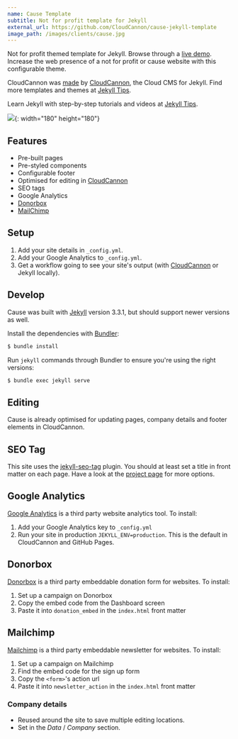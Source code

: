 ```yaml
---
name: Cause Template
subtitle: Not for profit template for Jekyll
external_url: https://github.com/CloudCannon/cause-jekyll-template
image_path: /images/clients/cause.jpg
---
```


Not for profit themed template for Jekyll. Browse through a [live demo](#TODO). Increase the web presence of a not for profit or cause website with this configurable theme.

CloudCannon was [made](/about/) by [CloudCannon](http://cloudcannon.com/), the Cloud CMS for Jekyll. Find more templates and themes at [Jekyll Tips](http://jekyll.tips/templates/).

Learn Jekyll with step-by-step tutorials and videos at [Jekyll Tips](http://jekyll.tips/).

![](/apple-touch-icon.png){: width="180" height="180"}

## Features

* Pre-built pages
* Pre-styled components
* Configurable footer
* Optimised for editing in [CloudCannon](http://cloudcannon.com/)
* SEO tags
* Google Analytics
* [Donorbox](https://donorbox.org/)
* [MailChimp](https://mailchimp.com/)

## Setup

1. Add your site details in `_config.yml`.
2. Add your Google Analytics to `_config.yml`.
3. Get a workflow going to see your site's output (with [CloudCannon](https://app.cloudcannon.com/) or Jekyll locally).

## Develop

Cause was built with [Jekyll](http://jekyllrb.com/) version 3.3.1, but should support newer versions as well.

Install the dependencies with [Bundler](http://bundler.io/)\:

~~~bash
$ bundle install
~~~

Run `jekyll` commands through Bundler to ensure you're using the right versions:

~~~bash
$ bundle exec jekyll serve
~~~

## Editing

Cause is already optimised for updating pages, company details and footer elements in CloudCannon.

## SEO Tag

This site uses the [jekyll-seo-tag](https://github.com/jekyll/jekyll-seo-tag) plugin. You should at least set a title in front matter on each page. Have a look at the [project page](https://github.com/jekyll/jekyll-seo-tag) for more options.

## Google Analytics

[Google Analytics](https://www.google.com/analytics/) is a third party website analytics tool. To install:

1. Add your Google Analytics key to `_config.yml`
2. Run your site in production `JEKYLL_ENV=production`. This is the default in CloudCannon and GitHub Pages.

## Donorbox

[Donorbox](https://donorbox.org/) is a third party embeddable donation form for websites. To install:

1. Set up a campaign on Donorbox
2. Copy the embed code from the Dashboard screen
3. Paste it into `donation_embed` in the `index.html` front matter

## Mailchimp

[Mailchimp](https://mailchimp.com/) is a third party embeddable newsletter for websites. To install:

1. Set up a campaign on Mailchimp
2. Find the embed code for the sign up form
3. Copy the `<form>`'s action url
4. Paste it into `newsletter_action` in the `index.html` front matter

### Company details

* Reused around the site to save multiple editing locations.
* Set in the *Data* / *Company* section.